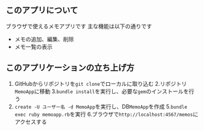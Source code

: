 ## このアプリについて
ブラウザで使えるメモアプリです
主な機能は以下の通りです
- メモの追加、編集、削除
- メモ一覧の表示

## このアプリケーションの立ち上げ方
1. GitHubからリポジトリを`git clone`でローカルに取り込む
2.リポジトリ`MemoApp`に移動
3.`bundle install`を実行し、必要な`gem`のインストールを行う
4.  `create -U ユーザー名 -d MemoApp`を実行し、DB`MemoApp`を作成
5.`bundle exec ruby memoapp.rb`を実行
6.ブラウザで`http://localhost:4567/memos`にアクセスする
